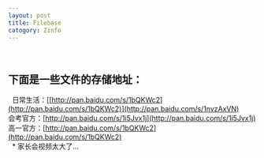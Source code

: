 ```yaml
---
layout: post
title: Filebase
catogory: Zinfo
---
```

 
## 下面是一些文件的存储地址：
 
日常生活：[[http://pan.baidu.com/s/1bQKWc2](http://pan.baidu.com/s/1bQKWc2)](http://pan.baidu.com/s/1nvzAxVN)<br>
会考官方：[http://pan.baidu.com/s/1i5Jvx1j](http://pan.baidu.com/s/1i5Jvx1j) <br>
高一官方：[http://pan.baidu.com/s/1bQKWc2](http://pan.baidu.com/s/1bQKWc2)<br>
 
* 家长会视频太大了...
